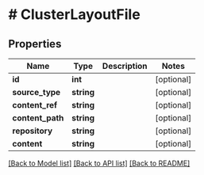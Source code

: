 # # ClusterLayoutFile

## Properties

Name | Type | Description | Notes
------------ | ------------- | ------------- | -------------
**id** | **int** |  | [optional]
**source_type** | **string** |  | [optional]
**content_ref** | **string** |  | [optional]
**content_path** | **string** |  | [optional]
**repository** | **string** |  | [optional]
**content** | **string** |  | [optional]

[[Back to Model list]](../../README.md#models) [[Back to API list]](../../README.md#endpoints) [[Back to README]](../../README.md)

